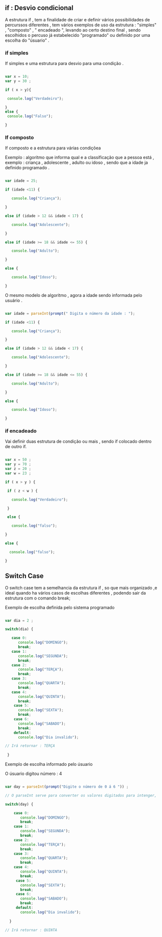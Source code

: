 

## if : Desvio condicional

<p> A estrutura if , tem a finalidade de criar e definir vários possibilidades de percurssos diferentes , tem vários exemplos de uso da estrutura : "simples" , "composto" , " encadeado ", levando ao certo destino final ,  sendo escolhidos o percuso já estabelecido "programado" ou definido por uma escolha do "úsuario"  . </p>

### if simples 

<p> If simples e uma estrutura para desvio para uma condição .</p>

```javascript 

var x = 10;
var y = 30 ;

if ( x > y){

 console.log("Verdadeiro");

}
else {
 console.log("Falso");

}

```

### If composto

<p> If composto e a estrutura para várias condiçõea </p>

<p> Exemplo : algoritmo que informa qual e a classificação que a pessoa está , exemplo :  criança , adolescente , adulto ou idoso , sendo que a idade ja definido programado .  </p>

```Javascript 

var idade = 25;

if (idade <11) {

   console.log("Criança");

}

else if (idade > 12 && idade < 17) {

   console.log("Adolescente");

}

else if (idade >= 18 && idade <= 55) {

   console.log("Adulto");

}

else {

   console.log("Idoso");

}

```


<p> O mesmo modelo de algoritmo ,  agora a idade sendo informada pelo usuário . </p>

```Javascript 

var idade = parseInt(prompt(" Digita o número da idade : ");

if (idade <11) {

   console.log("Criança");

}

else if (idade > 12 && idade < 17) {

   console.log("Adolescente");

}

else if (idade >= 18 && idade <= 55) {

   console.log("Adulto");

}

else {

   console.log("Idoso");

}

```

### if encadeado 

<p> Vai definir duas estrutura de condição ou mais , sendo if colocado dentro de outro if. </p>


```javascript 

var x = 50 ;
var y = 70 ;
var z = 20 ; 
var w = 23 ;

if ( x > y ) {

 if ( z < w ) {

   console.log("Verdadeiro");

 }

 else {

   console.log("falso");

}

else {

  console.log("falso");

}

```
    



## Switch Case

<p> O switch case tem a semelhancia da estrutura if 
, so que mais organizado ,e ideal quando ha vários casos de escolhas diferentes , podendo sair da estrutura  com o comando break; </p>  


<p> Exemplo de escolha definida pelo sistema programado </p>



```Javascript 

var dia = 2 ; 

switch(dia) {

   case 0:
      console.log("DOMINGO");
      break;
   case 1:
      console.log("SEGUNDA");
      break;
   case 2:
      console.log("TERÇA");
      break;
   case 3:
      console.log("QUARTA");
      break;
   case 4:
      console.log("QUINTA");
      break;
    case 5:
      console.log("SEXTA");
      break;
    case 6:
      console.log("SABADO");
      break;
    default:
      console.log("Dia invalido");

// Irá retornar : TERÇA
    
 }

```

<p> Exemplo de escolha informado pelo úsuario </p>
 
<p> O úsuario digitou número : 4 </p>

```javascript 

var day = parseInt(prompt("Digite o número de 0 á 6 ")) ;

// O parseInt serve para converter os valores digitados para intenger, que significa números inteiroa .

switch(day) {

    case 0:
       console.log("DOMINGO");
       break;
    case 1:
       console.log("SEGUNDA");
       break;
    case 2:
       console.log("TERÇA");
       break;
    case 3:
       console.log("QUARTA");
       break;
    case 4:
       console.log("QUINTA");
       break;
     case 5:
       console.log("SEXTA");
       break;
     case 6:
       console.log("SABADO");
       break;
     default:
       console.log("Dia invalido");
     
  }

// Irá retornar : QUINTA 

```